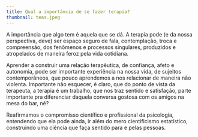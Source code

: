 ```yaml
---
title: Qual a importância de se fazer terapia?
thumbnail: teas.jpeg
---
```

<!--StartFragment-->

A importância que algo tem é aquela que se dá. A terapia pode (e da nossa perspectiva, deve) ser espaço seguro de fala, contemplação, troca e compreensão, dos fenômenos e processos singulares, produzidos e atropelados de maneira feroz pela vida cotidiana.

Aprender a construir uma relação terapêutica, de confiança, afeto e autonomia, pode ser importante experiência na nossa vida, de sujeitos contemporâneos, que pouco aprendemos a nos relacionar de maneira não violenta. Importante não esquecer, é claro, que do ponto de vista da terapeuta, a terapia é um trabalho, que nos traz sentido e satisfação, parte importante pra diferenciar daquela conversa gostosa com os amigos na mesa do bar, né?

Reafirmamos o compromisso científico e profissional da psicologia, entendendo que ela pode ainda, ir além do mero cientificismo estatístico, construindo uma ciência que faça sentido para e pelas pessoas.

<!--EndFragment-->